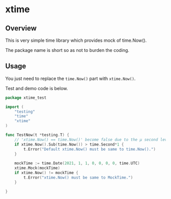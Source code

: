 # xtime

## Overview
This is very simple time library which provides mock of time.Now().

The package name is short so as not to burden the coding.

## Usage
You just need to replace the `time.Now()` part with `xtime.Now()`.

Test and demo code is below.
```go
package xtime_test

import (
	"testing"
	"time"
	"xtime"
)

func TestNow(t *testing.T) {
	// 'xtime.Now() == time.Now()' become false due to the μ second level execution time difference.
	if xtime.Now().Sub(time.Now()) > time.Second*1 {
		t.Error("Default xtime.Now() must be same to time.Now().")
	}
	
	mockTime := time.Date(2021, 1, 1, 0, 0, 0, 0, time.UTC)
	xtime.Mock(mockTime)
	if xtime.Now() != mockTime {
		t.Error("xtime.Now() must be same to MockTime.")
	}

}
```
